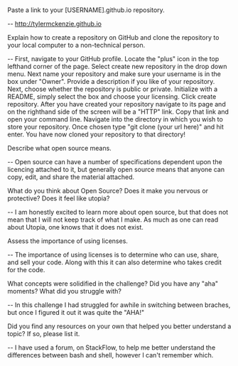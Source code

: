 #####

Paste a link to your [USERNAME].github.io repository.

-- http://tylermckenzie.github.io

Explain how to create a repository on GitHub and clone the repository to your local 
computer to a non-technical person.

-- First, navigate to your GitHub profile. Locate the "plus" icon in the top lefthand corner of the page. Select create new repository in the drop down menu. Next name your repository and make sure your username is in the box under "Owner".  Provide a description if you like of your repository. Next, choose whether the repository is public or private. Initialize with a README, simply select the box and choose your licensing. Click create repository. After you have created your repository navigate to its page and on the righthand side of the screen will be a "HTTP" link. Copy that link and open your command line.  Navigate into the directory in which you wish to store your repository. Once chosen type "git clone (your url here)" and hit enter. You have now cloned your repository to that directory!

Describe what open source means.

-- Open source can have a number of specifications dependent upon the licencing attached to it, but generally open source means that anyone can copy, edit, and share the material attached.

What do you think about Open Source? Does it make you nervous or protective? Does it 
feel like utopia?

-- I am honestly excited to learn more about open source, but that does not mean that I will not keep track of what I make. As much as one can read about Utopia, one knows that it does not exist.

Assess the importance of using licenses.

-- The importance of using licenses is to determine who can use, share, and sell your code. Along with this it can also determine who takes credit for the code.

What concepts were solidified in the challenge? Did you have any "aha" moments? What 
did you struggle with?

-- In this challenge I had struggled for awhile in switching between braches, but once I figured it out it was quite the "AHA!" 

Did you find any resources on your own that helped you better understand a topic? If so, please list it.

-- I have used a forum, on StackFlow, to help me better understand the differences between bash and shell, however I can't remember which.